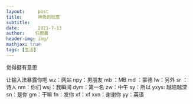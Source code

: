```yaml
---
layout:     post
title:      神奇的玩意
subtitle:
date:       2021-7-13
author:    任雨晨
header-img: img/
mathjax: true
tags: [生活]
---
```

觉得挺有意思

让输入法暴露你吧
wz：网站
npy：男朋友
mb ：MB
md ：蒙德
lw：另外
sr ：诗人
nm：你们
wsj：我瞬间
dym：第一名
zw：中午
sy：所以
yxys: 越陷越深
sn：是你
gm：干嘛
fn：发你
xf：xf
xxn：谢谢你
yy：英语
